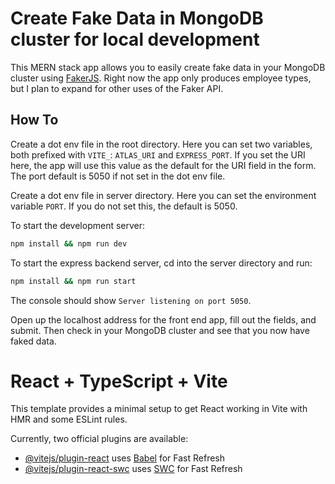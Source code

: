 # Create Fake Data in MongoDB cluster for local development

This MERN stack app allows you to easily create fake data in your MongoDB cluster using [FakerJS](https://fakerjs.dev/api/). Right now the app only produces employee types, but I plan to expand for other uses of the Faker API.

## How To

Create a dot env file in the root directory. Here you can set two variables, both prefixed with `VITE_`: `ATLAS_URI` and `EXPRESS_PORT`. If you set the URI here, the app will use this value as the default for the URI field in the form. The port default is 5050 if not set in the dot env file.

Create a dot env file in server directory. Here you can set the environment variable `PORT`. If you do not set this, the default is 5050.

To start the development server:

```bash
npm install && npm run dev
```

To start the express backend server, cd into the server directory and run:

```bash
npm install && npm run start
```

The console should show `Server listening on port 5050`.

Open up the localhost address for the front end app, fill out the fields, and submit. Then check in your MongoDB cluster and see that you now have faked data.

# React + TypeScript + Vite

This template provides a minimal setup to get React working in Vite with HMR and some ESLint rules.

Currently, two official plugins are available:

- [@vitejs/plugin-react](https://github.com/vitejs/vite-plugin-react/blob/main/packages/plugin-react/README.md) uses [Babel](https://babeljs.io/) for Fast Refresh
- [@vitejs/plugin-react-swc](https://github.com/vitejs/vite-plugin-react-swc) uses [SWC](https://swc.rs/) for Fast Refresh
